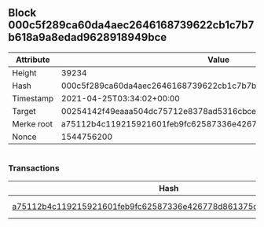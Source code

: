 ## Block 000c5f289ca60da4aec2646168739622cb1c7b7b618a9a8edad9628918949bce

Attribute | Value
--- | ---
Height | 39234
Hash | 000c5f289ca60da4aec2646168739622cb1c7b7b618a9a8edad9628918949bce
Timestamp | 2021-04-25T03:34:02+00:00
Target | 00254142f49eaaa504dc75712e8378ad5316cbcead634704b3734b6271167cc4
Merke root | a75112b4c119215921601feb9fc62587336e426778d861375d2f530ae4138e53
Nonce | 1544756200

```

```

### Transactions

Hash | Amount
--- | ---
[a75112b4c119215921601feb9fc62587336e426778d861375d2f530ae4138e53](a75112b4c119215921601feb9fc62587336e426778d861375d2f530ae4138e53.md) | 10.00000000 SKEPTI 
